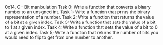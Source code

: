 0x14. C - Bit manipulation
Task 0: Write a function that converts a binary number to an unsigned int.
Task 1: Write a function that prints the binary representation of a number.
Task 2: Write a function that returns the value of a bit at a given index.
Task 3: Write a function that sets the value of a bit to 1 at a given index.
Task 4: Write a function that sets the value of a bit to 0 at a given index.
Task 5; Write a function that returns the number of bits you would need to flip to get from one number to another.

